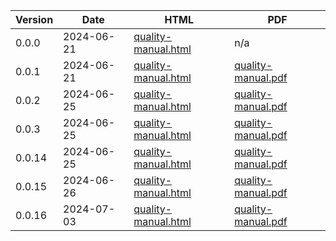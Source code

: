| **Version** | **Date** | **HTML** | **PDF** |
|-------------|----------|----------|---------|
| 0.0.0 | 2024-06-21 | [quality-manual.html](./0.0.0/quality-manual.html) | n/a |
| 0.0.1 | 2024-06-21 | [quality-manual.html](./0.0.1/html/quality-manual.html) | [quality-manual.pdf](./0.0.1/pdf/quality-manual.pdf) |
| 0.0.2 | 2024-06-25 | [quality-manual.html](./0.0.2/html/quality-manual.html) | [quality-manual.pdf](./0.0.2/pdf/quality-manual.pdf) |
| 0.0.3 | 2024-06-25 | [quality-manual.html](./0.0.3/html/quality-manual.html) | [quality-manual.pdf](./0.0.3/pdf/quality-manual.pdf) |
| 0.0.14 | 2024-06-25 | [quality-manual.html](./0.0.14/html/quality-manual.html) | [quality-manual.pdf](./0.0.14/pdf/quality-manual.pdf) |
| 0.0.15 | 2024-06-26 | [quality-manual.html](./0.0.15/html/quality-manual.html) | [quality-manual.pdf](./0.0.15/pdf/quality-manual.pdf) |
| 0.0.16 | 2024-07-03 | [quality-manual.html](./0.0.16/html/quality-manual.html) | [quality-manual.pdf](./0.0.16/pdf/quality-manual.pdf) |

